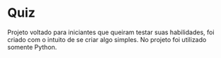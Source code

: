 

# Quiz
Projeto voltado para iniciantes que queiram testar suas habilidades, foi criado com o intuito de se criar algo simples. No projeto foi utilizado somente Python.



